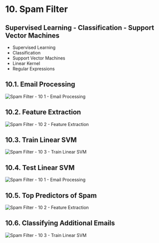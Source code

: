 # 10. Spam Filter
## Supervised Learning - Classification - Support Vector Machines

- Supervised Learning
- Classification
- Support Vector Machines
- Linear Kernel
- Regular Expressions

## 10.1. Email Processing

![Spam Filter - 10 1 - Email Processing](https://user-images.githubusercontent.com/84108349/155219157-6b63d8af-b13e-4bd2-a9dd-b51158f53891.png)

## 10.2. Feature Extraction

![Spam Filter - 10 2 - Feature Extraction](https://user-images.githubusercontent.com/84108349/155219187-261eeeb6-e1de-4a58-9cda-66f8bd0954c2.png)

## 10.3. Train Linear SVM

![Spam Filter - 10 3 - Train Linear SVM](https://user-images.githubusercontent.com/84108349/155219215-5daeccc2-3b22-4700-b174-016d6803b2fb.png)

## 10.4. Test Linear SVM

![Spam Filter - 10 1 - Email Processing](https://user-images.githubusercontent.com/84108349/155219157-6b63d8af-b13e-4bd2-a9dd-b51158f53891.png)

## 10.5. Top Predictors of Spam

![Spam Filter - 10 2 - Feature Extraction](https://user-images.githubusercontent.com/84108349/155219187-261eeeb6-e1de-4a58-9cda-66f8bd0954c2.png)

## 10.6. Classifying Additional Emails

![Spam Filter - 10 3 - Train Linear SVM](https://user-images.githubusercontent.com/84108349/155219215-5daeccc2-3b22-4700-b174-016d6803b2fb.png)
